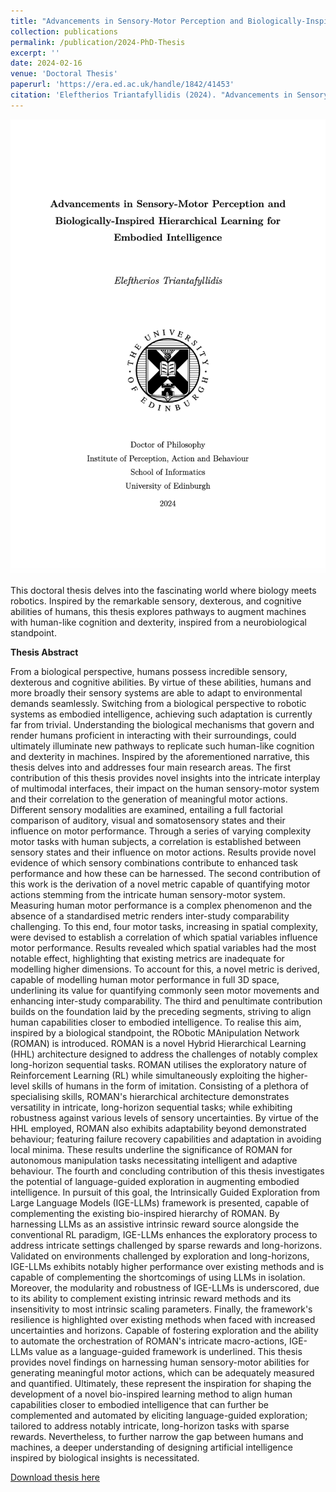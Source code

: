 ```yaml
---
title: "Advancements in Sensory-Motor Perception and Biologically-Inspired Hierarchical Learning for Embodied Intelligence"
collection: publications
permalink: /publication/2024-PhD-Thesis
excerpt: ''
date: 2024-02-16
venue: 'Doctoral Thesis'
paperurl: 'https://era.ed.ac.uk/handle/1842/41453'
citation: 'Eleftherios Triantafyllidis (2024). "Advancements in Sensory-Motor Perception and Biologically-Inspired Hierarchical Learning for Embodied Intelligence". Doctoral Dissertation. The University of Edinburgh, February, 2024. Edinburgh, United Kingdom.'
---
```

<img src="/images/publication_phd-thesis.png" alt="Description of image" width="600"/>

This doctoral thesis delves into the fascinating world where biology meets robotics. Inspired by the remarkable sensory, dexterous, and cognitive abilities of humans, this thesis explores pathways to augment machines with human-like cognition and dexterity, inspired from a neurobiological standpoint. 

<b>**Thesis Abstract**</b>

From a biological perspective, humans possess incredible sensory, dexterous and cognitive abilities. By virtue of these abilities, humans and more broadly their sensory systems are able to adapt to environmental demands seamlessly. Switching from a biological perspective to robotic systems as embodied intelligence, achieving such adaptation is currently far from trivial. Understanding the biological mechanisms that govern and render humans proficient in interacting with their surroundings, could ultimately illuminate new pathways to replicate such human-like cognition and dexterity in machines. Inspired by the aforementioned narrative, this thesis delves into and addresses four main research areas. The first contribution of this thesis provides novel insights into the intricate interplay of multimodal interfaces, their impact on the human sensory-motor system and their correlation to the generation of meaningful motor actions. Different sensory modalities are examined, entailing a full factorial comparison of auditory, visual and somatosensory states and their influence on motor performance. Through a series of varying complexity motor tasks with human subjects, a correlation is established between sensory states and their influence on motor actions. Results provide novel evidence of which sensory combinations contribute to enhanced task performance and how these can be harnessed. The second contribution of this work is the derivation of a novel metric capable of quantifying motor actions stemming from the intricate human sensory-motor system. Measuring human motor performance is a complex phenomenon and the absence of a standardised metric renders inter-study comparability challenging. To this end, four motor tasks, increasing in spatial complexity, were devised to establish a correlation of which spatial variables influence motor performance. Results revealed which spatial variables had the most notable effect, highlighting that existing metrics are inadequate for modelling higher dimensions. To account for this, a novel metric is derived, capable of modelling human motor performance in full 3D space, underlining its value for quantifying commonly seen motor movements and enhancing inter-study comparability. The third and penultimate contribution builds on the foundation laid by the preceding segments, striving to align human capabilities closer to embodied intelligence. To realise this aim, inspired by a biological standpoint, the RObotic MAnipulation Network (ROMAN) is introduced. ROMAN is a novel Hybrid Hierarchical Learning (HHL) architecture designed to address the challenges of notably complex long-horizon sequential tasks. ROMAN utilises the exploratory nature of Reinforcement Learning (RL) while simultaneously exploiting the higher-level skills of humans in the form of imitation. Consisting of a plethora of specialising skills, ROMAN's hierarchical architecture demonstrates versatility in intricate, long-horizon sequential tasks; while exhibiting robustness against various levels of sensory uncertainties. By virtue of the HHL employed, ROMAN also exhibits adaptability beyond demonstrated behaviour; featuring failure recovery capabilities and adaptation in avoiding local minima. These results underline the significance of ROMAN for autonomous manipulation tasks necessitating intelligent and adaptive behaviour. The fourth and concluding contribution of this thesis investigates the potential of language-guided exploration in augmenting embodied intelligence. In pursuit of this goal, the Intrinsically Guided Exploration from Large Language Models (IGE-LLMs) framework is presented, capable of complementing the existing bio-inspired hierarchy of ROMAN. By harnessing LLMs as an assistive intrinsic reward source alongside the conventional RL paradigm, IGE-LLMs enhances the exploratory process to address intricate settings challenged by sparse rewards and long-horizons. Validated on environments challenged by exploration and long-horizons, IGE-LLMs exhibits notably higher performance over existing methods and is capable of complementing the shortcomings of using LLMs in isolation. Moreover, the modularity and robustness of IGE-LLMs is underscored, due to its ability to complement existing intrinsic reward methods and its insensitivity to most intrinsic scaling parameters. Finally, the framework's resilience is highlighted over existing methods when faced with increased uncertainties and horizons. Capable of fostering exploration and the ability to automate the orchestration of ROMAN's intricate macro-actions, IGE-LLMs value as a language-guided framework is underlined. This thesis provides novel findings on harnessing human sensory-motor abilities for generating meaningful motor actions, which can be adequately measured and quantified. Ultimately, these represent the inspiration for shaping the development of a novel bio-inspired learning method to align human capabilities closer to embodied intelligence that can further be complemented and automated by eliciting language-guided exploration; tailored to address notably intricate, long-horizon tasks with sparse rewards. Nevertheless, to further narrow the gap between humans and machines, a deeper understanding of designing artificial intelligence inspired by biological insights is necessitated.

[Download thesis here](https://era.ed.ac.uk/bitstream/handle/1842/41453/TriantafyllidisE_2024.pdf?sequence=1&isAllowed=y)
